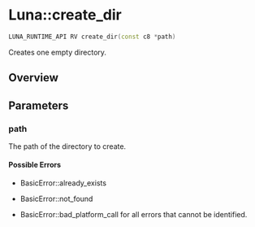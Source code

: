 # Luna::create_dir

```c++
LUNA_RUNTIME_API RV create_dir(const c8 *path)
```

Creates one empty directory. 

## Overview


## Parameters
### path
The path of the directory to create. 

#### Possible Errors
* BasicError::already_exists

* BasicError::not_found

* BasicError::bad_platform_call for all errors that cannot be identified. 

